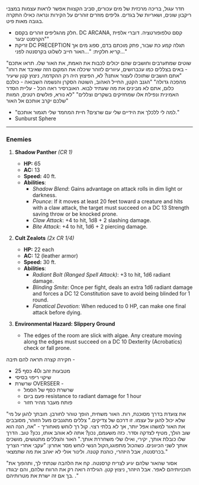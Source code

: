 חדר עגול, בריכה מרכזית של מים עכורים, סביב הקצוות אפשר לראות עצמות במצבי ריקבון שונים, ושאריות של בגדים. גליפים מוזרים זוהרים על הקירות ונראה כאילו התקרה בגובה מאות פיט.

* חלק מהגליפים זוהרים בקסם. DC ARCANA, קסם טלפופורטציה. דוברי אלפית "הקרסנט יבער"
* זריקת DC PRECEPTION תגלה קמע כת שבור, פתק מוכתם בדם, ספוג מים אך קריא חלקית: "...האור חייב לשלוט בקרסנטה לפני..."

"שוטים שמתערבים וחושבים שהם יכולים לכבות את האמת, את האור שלו. תראו אתכם - באים בצללים כמו עכברושים, עיוורים לזוהר שיכלה את המקום הזה שאיבד את רוחו"
"אתם חושבים שתוכלו לעצור אותנו? לא, הפיצוץ היה רק ההקדמה, ניצוץ קטן שיעיר מהפכה גדולה"
"הגנב הקטן, החייל האהוב, השוטה הסקרן והנשמה השבואה - כולכם כלום, אתם לא מבינים את מה שעתיד לבוא. האוברסיר ראה הכל - עליית הסדר האמינית ונפילת אלו שמחזיקים בשקרים וצללים"
"לא נורא, פולשים רטנים, המוות שלכם יקרב אותכם אל האור"
* "למה לי ללכלך את הידיים שלי עם שרצים? חיית המחמד שלי תגמור אותכם."
* Sunburst Sphere

______________________________________________________________________
### **Enemies**

1. **Shadow Panther** _(CR 1)_
    - **HP:** 65
    - **AC:** 13
    - **Speed:** 40 ft.
    - **Abilities**:
        - _Shadow Blend_: Gains advantage on attack rolls in dim light or darkness.
        - _Pounce_: If it moves at least 20 feet toward a creature and hits with a claw attack, the target must succeed on a DC 13 Strength saving throw or be knocked prone.
        - _Claw Attack_: +4 to hit, 1d8 + 2 slashing damage.
        - _Bite Attack_: +4 to hit, 1d6 + 2 piercing damage.
2. **Cult Zealots** _(2x CR 1/4)_
    
    - **HP:** 22 each
    - **AC:** 12 (leather armor)
    - **Speed:** 30 ft.
    - **Abilities**:
        - _Radiant Bolt (Ranged Spell Attack)_: +3 to hit, 1d6 radiant damage.
        - _Blinding Smite_: Once per fight, deals an extra 1d6 radiant damage and forces a DC 12 Constitution save to avoid being blinded for 1 round.
        - _Fanatical Devotion_: When reduced to 0 HP, can make one final attack before dying.
3. **Environmental Hazard: Slippery Ground**
    
    - The edges of the room are slick with algae. Any creature moving along the edges must succeed on a DC 10 Dexterity (Acrobatics) check or fall prone.


חקירה קצרה תראה להם תיבה - 
* 25 מטבעות זהב ו40 כסף
* שיקוי ריפוי בסיסי
* שרשרת OVERSEER -
	* שרשרת כסף של הסמל
	* פעם ביום resistance to radiant damage for 1 hour
	* פותח מעבר מהיר חזור

"את צועדת בדרך מסוכנת, רות. האור משחית, הופך טוהר לחורבן. חובתך להגן על מי שלא יכול להגן על עצמו. זו דרכם של צדיקים."
צללים מתגנבים מעל 
הזוהר, מסובבים את האור למשהו אפל יותר, אך לא בלתי רצוי. קול רך  לוחש מאחוריך - "אה, הנה הוא שוב הולך, מטיף לצדקה וסדר. כזה משעמם, נכון? אתה לא אוהב אותו, נכון? טוב. הדרך שלו כובלת אותך, יקירי, ואילו שלי משחררת אותך."
האור והצללים מתנגשים, מושכים אותך לשני הכיוונים. כשהכול מתפוגג,הקול הנשי לוחש מסר אחרון:
"עקבי אחרי הצריך בכרסנטה, אבל היזהרי, כוהנת קטנה. ולינור אולי לא יאהב את מה שתמצאי."


"אסור שהאור שלהם יגיע לצריח קרסנטה. קח את הלהבה שנתתי לך, ותהפוך את תוכניותיהם לאפר. אבל היזהר, ניצוץ קטן. הגילדה רואה רק את הרווח שלהם, והם יבגודו בך אם זה ישרת את מטרותיהם. ."

